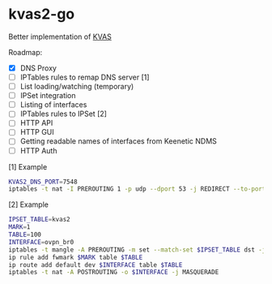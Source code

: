 # kvas2-go

Better implementation of [KVAS](https://github.com/qzeleza/kvas)

Roadmap:
- [x] DNS Proxy
- [ ] IPTables rules to remap DNS server [1]
- [ ] List loading/watching (temporary)
- [ ] IPSet integration
- [ ] Listing of interfaces
- [ ] IPTables rules to IPSet [2]
- [ ] HTTP API
- [ ] HTTP GUI
- [ ] Getting readable names of interfaces from Keenetic NDMS
- [ ] HTTP Auth

[1] Example
```bash
KVAS2_DNS_PORT=7548
iptables -t nat -I PREROUTING 1 -p udp --dport 53 -j REDIRECT --to-port $KVAS2_DNS_PORT
```

[2] Example
```bash
IPSET_TABLE=kvas2
MARK=1
TABLE=100
INTERFACE=ovpn_br0
iptables -t mangle -A PREROUTING -m set --match-set $IPSET_TABLE dst -j MARK --set-mark $MARK
ip rule add fwmark $MARK table $TABLE
ip route add default dev $INTERFACE table $TABLE
iptables -t nat -A POSTROUTING -o $INTERFACE -j MASQUERADE
```

